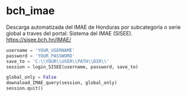 # bch_imae
Descarga automatizada del IMAE de Honduras por subcategoría o serie global a traves del portal: Sistema del IMAE (SISEE). https://sisee.bch.hn/IMAE/

```python
username = 'YOUR_USERNAME'
password = 'YOUR_PASSWORD'
save_to = 'C:\\YOUR\\USER\\PATH\\DIR\\'
session = login_SISEE(username, password, save_to)

global_only = False
downaload_IMAE_query(session, global_only)
session.quit()
```
